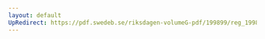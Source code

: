 ```yaml
---
layout: default
UpRedirect: https://pdf.swedeb.se/riksdagen-volumeG-pdf/199899/reg_199899.pdf
---
```

